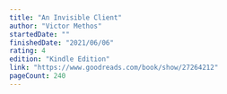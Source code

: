 ```yaml
---
title: "An Invisible Client"
author: "Victor Methos"
startedDate: ""
finishedDate: "2021/06/06"
rating: 4
edition: "Kindle Edition"
link: "https://www.goodreads.com/book/show/27264212"
pageCount: 240
---
```



